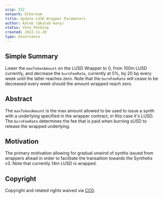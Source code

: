 ```yaml
---
sccp: 252
network: Ethereum
title: Update LUSD Wrapper Parameters
author: Kaleb (@kaleb-keny)
status: Vote_Pending
created: 2022-11-28
type: Governance
---
```


<!--You can leave these HTML comments in your merged SCCP and delete the visible duplicate text guides, they will not appear and may be helpful to refer to if you edit it again. This is the suggested template for new SCCPs. Note that an SCCP number will be assigned by an editor. When opening a pull request to submit your SCCP, please use an abbreviated title in the filename, `sccp-draft_title_abbrev.md`. The title should be 44 characters or less.-->

## Simple Summary

<!--"If you can't explain it simply, you don't understand it well enough." Provide a simplified and layman-accessible explanation of the SCCP.-->

Lower the `maxTokenAmount` on the LUSD Wrapper to 0, from 100m LUSD currently, and decrease the `burnFeeRate`, currently at 5%, by 20 bp every week until the latter reaches zero. Note that the `burnFeeRate` will cease to be decreased every week should the amount wrapped reach zero.


## Abstract

<!--A short (~200 word) description of the variable change proposed.-->

The `maxTokenAmount` is the max amount allowed to be used to issue a synth with a underlying specified in the wrapper contract, in this case it's LUSD.
The `burnFeeRate` determines the fee that is paid when burning sUSD to release the wrapped underlying.

## Motivation

<!--The motivation is critical for SCCPs that want to update variables within Synthetix. It should clearly explain why the existing variable is not incentive aligned. SCCP submissions without sufficient motivation may be rejected outright.-->

The primary motivation allowing for gradual unwind of synths issued from wrappers ahead in order to facilitate the transaition towards the Synthetix v3. Note that currently 14m LUSD is wrapped.

## Copyright

Copyright and related rights waived via [CC0](https://creativecommons.org/publicdomain/zero/1.0/).